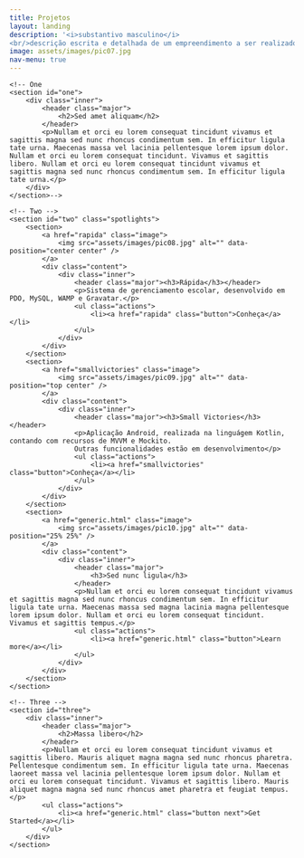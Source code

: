 ```yaml
---
title: Projetos
layout: landing
description: '<i>substantivo masculino</i>
<br/>descrição escrita e detalhada de um empreendimento a ser realizado; plano, delineamento, esquema.'
image: assets/images/pic07.jpg
nav-menu: true
---
```


<!-- Main -->
<div id="main">

	<!-- One 
	<section id="one">
		<div class="inner">
			<header class="major">
				<h2>Sed amet aliquam</h2>
			</header>
			<p>Nullam et orci eu lorem consequat tincidunt vivamus et sagittis magna sed nunc rhoncus condimentum sem. In efficitur ligula tate urna. Maecenas massa vel lacinia pellentesque lorem ipsum dolor. Nullam et orci eu lorem consequat tincidunt. Vivamus et sagittis libero. Nullam et orci eu lorem consequat tincidunt vivamus et sagittis magna sed nunc rhoncus condimentum sem. In efficitur ligula tate urna.</p>
		</div>
	</section>-->

	<!-- Two -->
	<section id="two" class="spotlights">
		<section>
			<a href="rapida" class="image">
				<img src="assets/images/pic08.jpg" alt="" data-position="center center" />
			</a>
			<div class="content">
				<div class="inner">
					<header class="major"><h3>Rápida</h3></header>
					<p>Sistema de gerenciamento escolar, desenvolvido em PDO, MySQL, WAMP e Gravatar.</p>
					<ul class="actions">
						<li><a href="rapida" class="button">Conheça</a></li>
					</ul>
				</div>
			</div>
		</section>
		<section>
			<a href="smallvictories" class="image">
				<img src="assets/images/pic09.jpg" alt="" data-position="top center" />
			</a>
			<div class="content">
				<div class="inner">
					<header class="major"><h3>Small Victories</h3></header>
					<p>Aplicação Android, realizada na linguágem Kotlin, contando com recursos de MVVM e Mockito.
					Outras funcionalidades estão em desenvolvimento</p>
					<ul class="actions">
						<li><a href="smallvictories" class="button">Conheça</a></li>
					</ul>
				</div>
			</div>
		</section>
		<section>
			<a href="generic.html" class="image">
				<img src="assets/images/pic10.jpg" alt="" data-position="25% 25%" />
			</a>
			<div class="content">
				<div class="inner">
					<header class="major">
						<h3>Sed nunc ligula</h3>
					</header>
					<p>Nullam et orci eu lorem consequat tincidunt vivamus et sagittis magna sed nunc rhoncus condimentum sem. In efficitur ligula tate urna. Maecenas massa sed magna lacinia magna pellentesque lorem ipsum dolor. Nullam et orci eu lorem consequat tincidunt. Vivamus et sagittis tempus.</p>
					<ul class="actions">
						<li><a href="generic.html" class="button">Learn more</a></li>
					</ul>
				</div>
			</div>
		</section>
	</section>

	<!-- Three -->
	<section id="three">
		<div class="inner">
			<header class="major">
				<h2>Massa libero</h2>
			</header>
			<p>Nullam et orci eu lorem consequat tincidunt vivamus et sagittis libero. Mauris aliquet magna magna sed nunc rhoncus pharetra. Pellentesque condimentum sem. In efficitur ligula tate urna. Maecenas laoreet massa vel lacinia pellentesque lorem ipsum dolor. Nullam et orci eu lorem consequat tincidunt. Vivamus et sagittis libero. Mauris aliquet magna magna sed nunc rhoncus amet pharetra et feugiat tempus.</p>
			<ul class="actions">
				<li><a href="generic.html" class="button next">Get Started</a></li>
			</ul>
		</div>
	</section>
</div>